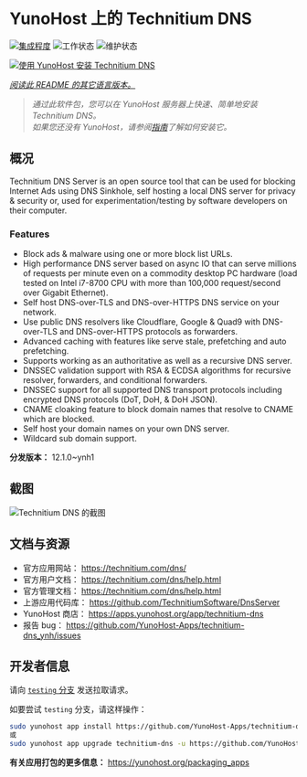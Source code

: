 <!--
注意：此 README 由 <https://github.com/YunoHost/apps/tree/master/tools/readme_generator> 自动生成
请勿手动编辑。
-->

# YunoHost 上的 Technitium DNS

[![集成程度](https://dash.yunohost.org/integration/technitium-dns.svg)](https://dash.yunohost.org/appci/app/technitium-dns) ![工作状态](https://ci-apps.yunohost.org/ci/badges/technitium-dns.status.svg) ![维护状态](https://ci-apps.yunohost.org/ci/badges/technitium-dns.maintain.svg)

[![使用 YunoHost 安装 Technitium DNS](https://install-app.yunohost.org/install-with-yunohost.svg)](https://install-app.yunohost.org/?app=technitium-dns)

*[阅读此 README 的其它语言版本。](./ALL_README.md)*

> *通过此软件包，您可以在 YunoHost 服务器上快速、简单地安装 Technitium DNS。*  
> *如果您还没有 YunoHost，请参阅[指南](https://yunohost.org/install)了解如何安装它。*

## 概况

Technitium DNS Server is an open source tool that can be used for blocking Internet Ads using DNS Sinkhole, self hosting a local DNS server for privacy & security or, used for experimentation/testing by software developers on their computer.

### Features

- Block ads & malware using one or more block list URLs.
- High performance DNS server based on async IO that can serve millions of requests per minute even on a commodity desktop PC hardware (load tested on Intel i7-8700 CPU with more than 100,000 request/second over Gigabit Ethernet).
- Self host DNS-over-TLS and DNS-over-HTTPS DNS service on your network.
- Use public DNS resolvers like Cloudflare, Google & Quad9 with DNS-over-TLS and DNS-over-HTTPS protocols as forwarders.
- Advanced caching with features like serve stale, prefetching and auto prefetching.
- Supports working as an authoritative as well as a recursive DNS server.
- DNSSEC validation support with RSA & ECDSA algorithms for recursive resolver, forwarders, and conditional forwarders.
- DNSSEC support for all supported DNS transport protocols including encrypted DNS protocols (DoT, DoH, & DoH JSON).
- CNAME cloaking feature to block domain names that resolve to CNAME which are blocked.
- Self host your domain names on your own DNS server.
- Wildcard sub domain support.


**分发版本：** 12.1.0~ynh1

## 截图

![Technitium DNS 的截图](./doc/screenshots/example.jpg)

## 文档与资源

- 官方应用网站： <https://technitium.com/dns/>
- 官方用户文档： <https://technitium.com/dns/help.html>
- 官方管理文档： <https://technitium.com/dns/help.html>
- 上游应用代码库： <https://github.com/TechnitiumSoftware/DnsServer>
- YunoHost 商店： <https://apps.yunohost.org/app/technitium-dns>
- 报告 bug： <https://github.com/YunoHost-Apps/technitium-dns_ynh/issues>

## 开发者信息

请向 [`testing` 分支](https://github.com/YunoHost-Apps/technitium-dns_ynh/tree/testing) 发送拉取请求。

如要尝试 `testing` 分支，请这样操作：

```bash
sudo yunohost app install https://github.com/YunoHost-Apps/technitium-dns_ynh/tree/testing --debug
或
sudo yunohost app upgrade technitium-dns -u https://github.com/YunoHost-Apps/technitium-dns_ynh/tree/testing --debug
```

**有关应用打包的更多信息：** <https://yunohost.org/packaging_apps>

